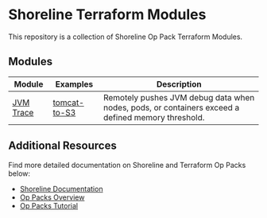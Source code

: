 # Shoreline Terraform Modules

This repository is a collection of Shoreline Op Pack Terraform Modules.

## Modules

| Module                                                                                                             | Examples                                                                                                            | Description                                                                                       |
| ------------------------------------------------------------------------------------------------------------------ | ------------------------------------------------------------------------------------------------------------------- | ------------------------------------------------------------------------------------------------- |
| [JVM Trace](https://registry.terraform.io/modules/shorelinesoftware/modules/shoreline/latest/submodules/jvm_trace) | [tomcat-to-S3](https://registry.terraform.io/modules/shorelinesoftware/modules/shoreline/latest/examples/jvm_trace) | Remotely pushes JVM debug data when nodes, pods, or containers exceed a defined memory threshold. |

## Additional Resources

Find more detailed documentation on Shoreline and Terraform Op Packs below:

- [Shoreline Documentation](https://docs.shoreline.io/)
- [Op Packs Overview](https://docs.shoreline.io/op/packs)
- [Op Packs Tutorial](https://docs.shoreline.io/op/packs/tutorial)
